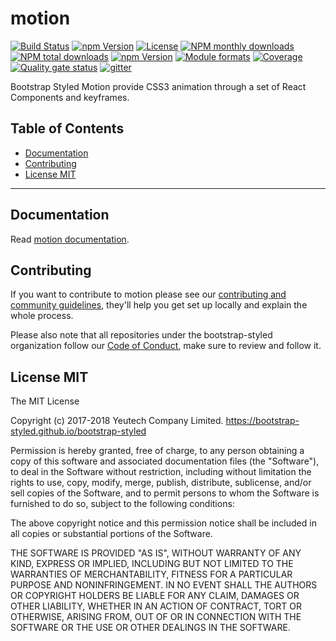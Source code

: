 # motion

[![Build Status](https://travis-ci.org/bootstrap-styled/motion.svg?branch=master)](https://travis-ci.org/bootstrap-styled/motion) 
[![npm Version](https://img.shields.io/npm/v/@bootstrap-styled/motion.svg?style=flat)](https://www.npmjs.com/package/@bootstrap-styled/motion) 
[![License](https://img.shields.io/npm/l/@bootstrap-styled/motion.svg?style=flat)](https://www.npmjs.com/package/@bootstrap-styled/motion) 
[![NPM monthly downloads](https://img.shields.io/npm/dm/@bootstrap-styled/motion.svg?style=flat)](https://npmjs.org/package/@bootstrap-styled/motion) 
[![NPM total downloads](https://img.shields.io/npm/dt/@bootstrap-styled/motion.svg?style=flat)](https://npmjs.org/package/@bootstrap-styled/motion) [![npm Version](https://img.shields.io/node/v/@bootstrap-styled/motion.svg?style=flat)](https://www.npmjs.com/package/@bootstrap-styled/motion) 
[![Module formats](https://img.shields.io/badge/module%20formats-umd%2C%20cjs%2C%20esm-green.svg?style=flat)](https://www.npmjs.com/package/@bootstrap-styled/motion)
[![Coverage](https://sonarcloud.io/api/project_badges/measure?project=com.github.bootstrap-styled.motion&metric=coverage)](https://sonarcloud.io/dashboard?id=com.github.bootstrap-styled.motion) [![Quality gate status](https://sonarcloud.io/api/project_badges/measure?project=com.github.bootstrap-styled.motion&metric=alert_status)](https://sonarcloud.io/dashboard?id=com.github.bootstrap-styled.motion)
[![gitter](https://badges.gitter.im/bootstrap-styled/bootstrap-styled.svg)](https://gitter.im/bootstrap-styled) 

Bootstrap Styled Motion provide CSS3 animation through a set of React Components and keyframes.

## Table of Contents

  - [Documentation](#documentation)
  - [Contributing](#contributing)
  - [License MIT](#license-mit)

---

## Documentation

Read [motion documentation](https://bootstrap-styled.github.io/motion).


## Contributing

If you want to contribute to motion please see our [contributing and community guidelines](https://github.com/bootstrap-styled/motion/blob/master/CONTRIBUTING.md), they\'ll help you get set up locally and explain the whole process.

Please also note that all repositories under the bootstrap-styled organization follow our [Code of Conduct](https://github.com/bootstrap-styled/motion/blob/master/CODE_OF_CONDUCT.md), make sure to review and follow it.

## License MIT

The MIT License

Copyright (c) 2017-2018 Yeutech Company Limited. https://bootstrap-styled.github.io/bootstrap-styled

Permission is hereby granted, free of charge, to any person obtaining a copy
of this software and associated documentation files (the "Software"), to deal
in the Software without restriction, including without limitation the rights
to use, copy, modify, merge, publish, distribute, sublicense, and/or sell
copies of the Software, and to permit persons to whom the Software is
furnished to do so, subject to the following conditions:

The above copyright notice and this permission notice shall be included in
all copies or substantial portions of the Software.

THE SOFTWARE IS PROVIDED "AS IS", WITHOUT WARRANTY OF ANY KIND, EXPRESS OR
IMPLIED, INCLUDING BUT NOT LIMITED TO THE WARRANTIES OF MERCHANTABILITY,
FITNESS FOR A PARTICULAR PURPOSE AND NONINFRINGEMENT. IN NO EVENT SHALL THE
AUTHORS OR COPYRIGHT HOLDERS BE LIABLE FOR ANY CLAIM, DAMAGES OR OTHER
LIABILITY, WHETHER IN AN ACTION OF CONTRACT, TORT OR OTHERWISE, ARISING FROM,
OUT OF OR IN CONNECTION WITH THE SOFTWARE OR THE USE OR OTHER DEALINGS IN
THE SOFTWARE.


